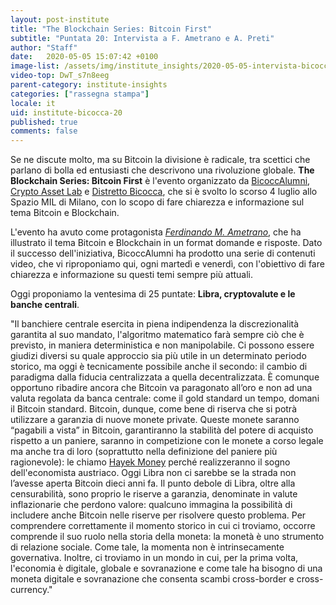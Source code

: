 ```yaml
---
layout: post-institute
title: "The Blockchain Series: Bitcoin First"
subtitle: "Puntata 20: Intervista a F. Ametrano e A. Preti"
author: "Staff"
date:   2020-05-05 15:07:42 +0100
image-list: /assets/img/institute_insights/2020-05-05-intervista-bicoccalumni-thumb.png
video-top: DwT_s7n8eeg
parent-category: institute-insights
categories: ["rassegna stampa"]
locale: it
uid: institute-bicocca-20
published: true
comments: false
---
```

Se ne discute molto, ma su Bitcoin la divisione è radicale, tra scettici che parlano di bolla ed entusiasti che descrivono una rivoluzione globale. **The Blockchain Series: Bitcoin First** è l'evento organizzato da [BicoccAlumni](https://www.bicoccalumni.it/), [Crypto Asset Lab](https://cryptoassetlab.diseade.unimib.it/) e [Distretto Bicocca](https://www.distrettobicocca.it/), che si è svolto lo scorso 4 luglio allo Spazio MIL di Milano, con lo scopo di fare chiarezza e informazione sul tema Bitcoin e Blockchain.

L'evento ha avuto come protagonista [*Ferdinando M. Ametrano*](https://www.ametrano.net), che ha illustrato il tema Bitcoin e Blockchain in un format domande e risposte. Dato il successo dell'iniziativa, BicoccAlumni ha prodotto una serie di contenuti video, che vi riproponiamo qui, ogni martedì e venerdì, con l'obiettivo di fare chiarezza e informazione su questi temi sempre più attuali.

Oggi proponiamo la ventesima di 25 puntate:
**Libra, cryptovalute e le banche centrali**.

"Il banchiere centrale esercita in piena indipendenza la discrezionalità garantita al suo mandato, l'algoritmo matematico farà sempre ciò che è previsto, in maniera deterministica e non manipolabile. Ci possono essere giudizi diversi su quale approccio sia più utile in un determinato periodo storico, ma oggi è tecnicamente possibile anche il secondo: il cambio di paradigma dalla fiducia centralizzata a quella decentralizzata. È comunque opportuno ribadire ancora che Bitcoin va paragonato all’oro e non ad una valuta regolata da banca centrale: come il gold standard un tempo, domani il Bitcoin standard. Bitcoin, dunque, come bene di riserva che si potrà utilizzare a garanzia di nuove monete private. Queste monete saranno “pagabili a vista” in Bitcoin, garantiranno la stabilità del potere di acquisto rispetto a un paniere, saranno in competizione con le monete a corso legale ma anche tra di loro (soprattutto nella definizione del paniere più ragionevole): le chiamo [Hayek Money](https://mises.org/library/denationalisation-money-argument-refined) perché realizzeranno il sogno dell'economista austriaco. Oggi Libra non ci sarebbe se la strada non l’avesse aperta Bitcoin dieci anni fa. Il punto debole di Libra, oltre alla censurabilità, sono proprio le riserve a garanzia, denominate in valute inflazionarie che perdono valore: qualcuno immagina la possibilità di includere anche Bitcoin nelle riserve per risolvere questo problema.
Per comprendere correttamente il momento storico in cui ci troviamo, occorre comprende il suo ruolo nella storia della moneta: la monetà è uno strumento di relazione sociale. Come tale, la momenta non è intrinsecamente governativa. Inoltre, ci troviamo in un mondo in cui, per la prima volta, l'economia è digitale, globale e sovranazione e come tale ha bisogno di una moneta digitale e sovranazione che consenta scambi cross-border e cross-currency."
